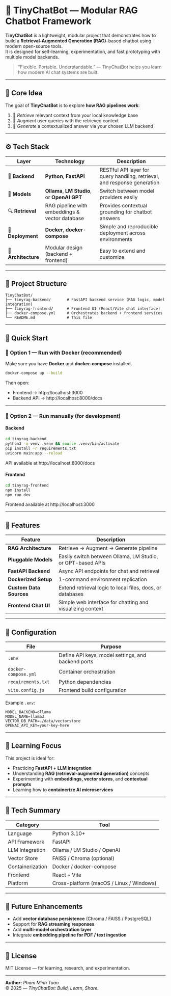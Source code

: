 # 🤖 TinyChatBot — Modular RAG Chatbot Framework

**TinyChatBot** is a lightweight, modular project that demonstrates how to build a **Retrieval-Augmented Generation (RAG)**–based chatbot using modern open-source tools.  
It is designed for self-learning, experimentation, and fast prototyping with multiple model backends.

> “Flexible. Portable. Understandable.” — TinyChatBot helps you learn how modern AI chat systems are built.

---

## 🧠 Core Idea

The goal of **TinyChatBot** is to explore **how RAG pipelines work**:
1. 🧩 *Retrieve* relevant context from your local knowledge base  
2. 💬 *Augment* user queries with the retrieved context  
3. 🧠 *Generate* a contextualized answer via your chosen LLM backend  

---

## ⚙️ Tech Stack

| Layer | Technology | Description |
|-------|-------------|-------------|
| 🧠 **Backend** | **Python**, **FastAPI** | RESTful API layer for query handling, retrieval, and response generation |
| 💬 **Models** | **Ollama**, **LM Studio**, or **OpenAI GPT** | Switch between model providers easily |
| 🔍 **Retrieval** | RAG pipeline with embeddings & vector database | Provides contextual grounding for chatbot answers |
| 🐳 **Deployment** | **Docker**, **docker-compose** | Simple and reproducible deployment across environments |
| 🧩 **Architecture** | Modular design (backend + frontend) | Easy to extend and customize |

---

## 🧭 Project Structure

```
TinyChatBot/
├── tinyrag-backend/       # FastAPI backend service (RAG logic, model integration)
├── tinyrag-frontend/      # Frontend UI (React/Vite chat interface)
├── docker-compose.yml     # Orchestrates backend + frontend services
└── README.md              # This file
```

---

## 🚀 Quick Start

### 🐳 Option 1 — Run with Docker (recommended)

Make sure you have **Docker** and **docker-compose** installed.

```bash
docker-compose up --build
```

Then open:
- Frontend → http://localhost:3000  
- Backend API → http://localhost:8000/docs

---

### 🐍 Option 2 — Run manually (for development)

#### Backend
```bash
cd tinyrag-backend
python3 -m venv .venv && source .venv/bin/activate
pip install -r requirements.txt
uvicorn main:app --reload
```
API available at http://localhost:8000/docs

#### Frontend
```bash
cd tinyrag-frontend
npm install
npm run dev
```
Frontend available at http://localhost:3000

---

## 🧩 Features

| Feature | Description |
|----------|--------------|
| **RAG Architecture** | Retrieve → Augment → Generate pipeline |
| **Pluggable Models** | Easily switch between Ollama, LM Studio, or GPT-based APIs |
| **FastAPI Backend** | Async API endpoints for chat and retrieval |
| **Dockerized Setup** | 1-command environment replication |
| **Custom Data Sources** | Extend retrieval logic to local files, docs, or databases |
| **Frontend Chat UI** | Simple web interface for chatting and visualizing context |

---

## 🔧 Configuration

| File | Purpose |
|------|----------|
| `.env` | Define API keys, model settings, and backend ports |
| `docker-compose.yml` | Container orchestration |
| `requirements.txt` | Python dependencies |
| `vite.config.js` | Frontend build configuration |

Example `.env`:
```
MODEL_BACKEND=ollama
MODEL_NAME=llama3
VECTOR_DB_PATH=./data/vectorstore
OPENAI_API_KEY=your-key-here
```

---

## 🧠 Learning Focus

This project is ideal for:
- Practicing **FastAPI** + **LLM integration**
- Understanding **RAG (retrieval-augmented generation)** concepts
- Experimenting with **embeddings, vector stores**, and **contextual prompts**
- Learning how to **containerize AI microservices**

---

## 🧰 Tech Summary

| Category | Tool |
|-----------|------|
| Language | Python 3.10+ |
| API Framework | FastAPI |
| LLM Integration | Ollama / LM Studio / OpenAI |
| Vector Store | FAISS / Chroma (optional) |
| Containerization | Docker / docker-compose |
| Frontend | React + Vite |
| Platform | Cross-platform (macOS / Linux / Windows) |

---

## 🧭 Future Enhancements
- Add **vector database persistence** (Chroma / FAISS / PostgreSQL)  
- Support for **RAG streaming responses**  
- Add **multi-model orchestration layer**  
- Integrate **embedding pipeline for PDF / text ingestion**

---

## 📜 License

MIT License — for learning, research, and experimentation.

---

**Author:** *Pham Minh Tuan*  
© 2025 — *TinyChatBot: Build, Learn, Share.*
